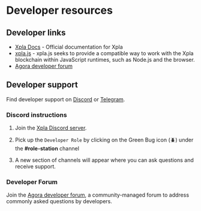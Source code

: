 # Developer resources

## Developer links

- [Xpla Docs](http://docs.c2x.world) - Official documentation for Xpla
- [xpla.js](https://docs.c2x.world/docs/develop/sdks/xpla-js/README.html) - xpla.js seeks to provide a compatible way to work with the Xpla blockchain within JavaScript runtimes, such as Node.js and the browser.
- [Agora developer forum](https://agora.c2x.world/c/developer/20)

## Developer support
    
Find developer support on [Discord](https://discord.com/invite/) or [Telegram](https://t.me/).

    
### Discord instructions
    
1. Join the [Xpla Discord server](https://discord.com/invite/).
    
2. Pick up the `Developer Role` by clicking on the Green Bug icon (🪲) under the **#role-station** channel
    
    
3. A new section of channels will appear where you can ask questions and receive support.

### Developer Forum
    
Join the [Agora developer forum](https://agora.c2x.world/c/developer/20), a community-managed forum to address commonly asked questions by developers. 